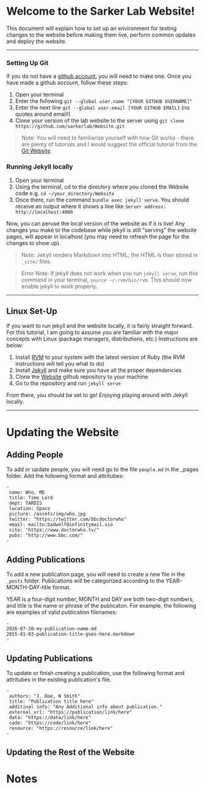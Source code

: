 # Welcome to the Sarker Lab Website!

This document will explain how to set up an environment for testing changes to the website before making them live, perform common updates and deploy the website.

---

### Setting Up Git

If you do not have a [github account](https://github.com/), you will need to make one. Once you have made a github account, follow these steps:

1. Open your terminal
2. Enter the following `git --global user.name "[YOUR GITHUB USERNAME]"`
3. Enter the next line `git --global user.email [YOUR GITHUB EMAIL]` (no quotes around email!)
4. Clone your version of the lab website to the server using  `git clone https://github.com/sarkerlab/Website.git`

> Note: You will need to familiarize yourself with how Git works - there are plenty of tutorials and I would suggest the official tutorial from the [Git Website](git-scm.com).

### Running Jekyll locally

1. Open your terminal
2. Using the terminal, cd to the directory where you cloned the Website code e.g. `cd ~/your_directory/Website`
3. Once there, run the command `bundle exec jekyll serve`. You should receive an output where it shows a line like `Server address: http://localhost:4000`

Now, you can peruse the local version of the website as if it is live! Any changes you make to the codebase while jekyll is still "serving" the website pages, will appear in localhost (you may need to refresh the page for the changes to show up).

> Note: Jekyll renders Markdown into HTML; the HTML is then stored in `_site/` files.

> Error Note: If jekyll does not work when you run `jekyll serve`, run this command in your terminal, `source ~/.rvm/bin/rvm`. This should now enable jekyll to work properly.

---

## Linux Set-Up

If you want to run jekyll and the website locally, it is fairly straight forward. For this tutorial, I am going to assume you are familiar with the major concepts with Linux (package managers, distributions, etc.) Instructions are below:

1. Install [RVM](https://rvm.io/rvm/install) to your system with the latest version of Ruby (the RVM instructions will tell you what to do)
2. Install [Jekyll](https://jekyllrb.com/docs/installation/) and make sure you have all the proper dependencies
3. Clone the [Website](https://github.com/sarkerlab/Website.git) github repository to your machine
4. Go to the repository and run `jekyll serve`

From there, you should be set to go! Enjoying playing around with Jekyll locally.

---


# Updating the Website

## Adding People

To add or update people, you will need go to the file `people.md` in the _pages folder. Add the following format and attritubes:

```
-
 name: Who, MD
 title: Time Lord
 dept: TARDIS
 location: Space
 picture: /assets/img/who.jpg
 twitter: "https://twitter.com/bbcdoctorwho"
 email: mailto:badwolf@infinitymail.xio
 site: "https://www.doctorwho.tv/"
 pubs: "http://www.bbc.com/"
-
```

## Adding Publications

To add a new publication page, you will need to create a new file in the `_posts` folder. Publications will be categorized according to the YEAR-MONTH-DAY-title format.

YEAR is a four-digit number, MONTH and DAY are both two-digit numbers, and title is the name or phrase of the publicaton. For example, the following are examples of valid publication filenames:

```
-
2016-07-20-my-publication-name.md
2015-01-03-publication-title-goes-here.markdown
-
```

## Updating Publications

To update or finish creating a publication, use the following format and attritubes in the existing publication's file. 

```
-
 authors: "J. Doe, N Smith"
 title: "Publication title here"
 additinal info: "Any Additional info about publication."
 external_url: "https://publication/link/here"
 data: "https://data/link/here"
 code: "https://code/link/here"
 resource: "https://resource/link/here"
-
```

## Updating the Rest of the Website




# Notes
